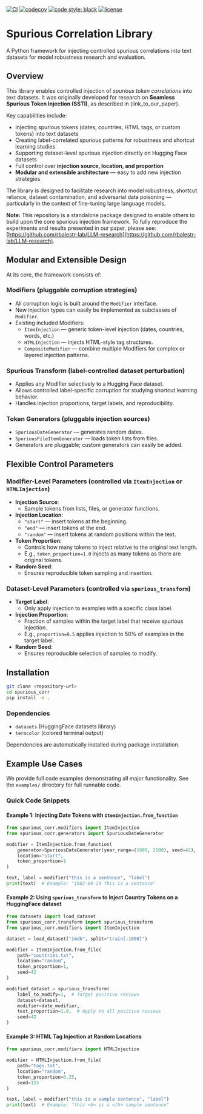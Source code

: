 [![CI](https://github.com/pradyut3501/spurious_corr/actions/workflows/ci.yml/badge.svg)](https://github.com/pradyut3501/spurious_corr/actions)
[![codecov](https://codecov.io/gh/pradyut3501/spurious_corr/branch/main/graph/badge.svg?token=YOUR_TOKEN)](https://codecov.io/gh/pradyut3501/spurious_corr)
[![code style: black](https://img.shields.io/badge/code%20style-black-000000.svg)](https://github.com/psf/black)
[![license](https://img.shields.io/github/license/pradyut3501/spurious_corr)](LICENSE)

# Spurious Correlation Library

A Python framework for injecting controlled spurious correlations into text datasets for model robustness research and evaluation.

## Overview

This library enables controlled injection of *spurious token correlations* into text datasets. It was originally developed for research on **Seamless Spurious Token Injection (SSTI)**, as described in (link_to_our_paper).

Key capabilities include:

- Injecting spurious tokens (dates, countries, HTML tags, or custom tokens) into text datasets
- Creating label-correlated spurious patterns for robustness and shortcut learning studies
- Supporting dataset-level spurious injection directly on Hugging Face datasets
- Full control over **injection source, location, and proportion**
- **Modular and extensible architecture** — easy to add new injection strategies

The library is designed to facilitate research into model robustness, shortcut reliance, dataset contamination, and adversarial data poisoning — particularly in the context of fine-tuning large language models.

**Note:** This repository is a standalone package designed to enable others to build upon the core spurious injection framework. To fully reproduce the experiments and results presented in our paper, please see: [https://github.com/rbalestr-lab/LLM-research](https://github.com/rbalestr-lab/LLM-research).

## Modular and Extensible Design

At its core, the framework consists of:

### Modifiers (pluggable corruption strategies)

- All corruption logic is built around the `Modifier` interface.
- New injection types can easily be implemented as subclasses of `Modifier`.
- Existing included Modifiers:
  - `ItemInjection` — generic token-level injection (dates, countries, words, etc.)
  - `HTMLInjection` — injects HTML-style tag structures.
  - `CompositeModifier` — combine multiple Modifiers for complex or layered injection patterns.

### Spurious Transform (label-controlled dataset perturbation)

- Applies any Modifier selectively to a Hugging Face dataset.
- Allows controlled label-specific corruption for studying shortcut learning behavior.
- Handles injection proportions, target labels, and reproducibility.

### Token Generators (pluggable injection sources)

- `SpuriousDateGenerator` — generates random dates.
- `SpuriousFileItemGenerator` — loads token lists from files.
- Generators are pluggable; custom generators can easily be added.

## Flexible Control Parameters

### Modifier-Level Parameters (controlled via `ItemInjection` or `HTMLInjection`)

- **Injection Source**:
  - Sample tokens from lists, files, or generator functions.
- **Injection Location**:
  - `"start"` — insert tokens at the beginning.
  - `"end"` — insert tokens at the end.
  - `"random"` — insert tokens at random positions within the text.
- **Token Proportion**:
  - Controls how many tokens to inject relative to the original text length.
  - E.g., `token_proportion=1.0` injects as many tokens as there are original tokens.
- **Random Seed**:
  - Ensures reproducible token sampling and insertion.

### Dataset-Level Parameters (controlled via `spurious_transform`)

- **Target Label**:
  - Only apply injection to examples with a specific class label.
- **Injection Proportion**:
  - Fraction of samples within the target label that receive spurious injection.
  - E.g., `proportion=0.5` applies injection to 50% of examples in the target label.
- **Random Seed**:
  - Ensures reproducible selection of samples to modify.

## Installation

```bash
git clone <repository-url>
cd spurious_corr
pip install -e .
```
### Dependencies

- `datasets` (HuggingFace datasets library)
- `termcolor` (colored terminal output)

Dependencies are automatically installed during package installation.

## Example Use Cases

We provide full code examples demonstrating all major functionality. See the `examples/` directory for full runnable code.

### Quick Code Snippets

#### Example 1: Injecting Date Tokens with `ItemInjection.from_function`

```python
from spurious_corr.modifiers import ItemInjection
from spurious_corr.generators import SpuriousDateGenerator

modifier = ItemInjection.from_function(
    generator=SpuriousDateGenerator(year_range=(1900, 2100), seed=42),
    location="start",
    token_proportion=1
)

text, label = modifier("this is a sentence", "label")
print(text)  # Example: "1982-09-24 this is a sentence"
```

#### Example 2: Using `spurious_transform` to Inject Country Tokens on a HuggingFace dataset

```python
from datasets import load_dataset
from spurious_corr.transform import spurious_transform
from spurious_corr.modifiers import ItemInjection

dataset = load_dataset("imdb", split="train[:1000]")

modifier = ItemInjection.from_file(
    path="countries.txt",
    location="random",
    token_proportion=1,
    seed=42
)

modified_dataset = spurious_transform(
    label_to_modify=1,  # Target positive reviews
    dataset=dataset,
    modifier=date_modifier,
    text_proportion=1.0,  # Apply to all positive reviews
    seed=42
)
```

#### Example 3: HTML Tag Injection at Random Locations

```python
from spurious_corr.modifiers import HTMLInjection

modifier = HTMLInjection.from_file(
    path="tags.txt",
    location="random",
    token_proportion=0.25,
    seed=123
)

text, label = modifier("this is a sample sentence", "label")
print(text)  # Example: "this <b> is a </b> sample sentence"
```
